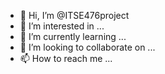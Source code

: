 - 👋 Hi, I’m @ITSE476project
- 👀 I’m interested in ...
- 🌱 I’m currently learning ...
- 💞️ I’m looking to collaborate on ...
- 📫 How to reach me ...

<!---
ITSE476project/ITSE476project is a ✨ special ✨ repository because its `README.md` (this file) appears on your GitHub profile.
You can click the Preview link to take a look at your changes.
--->
